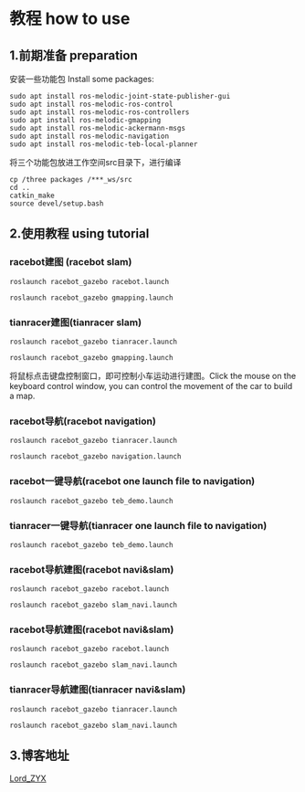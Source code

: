 # 教程 how to use

## 1.前期准备 preparation

安装一些功能包 Install some  packages:

```
sudo apt install ros-melodic-joint-state-publisher-gui
sudo apt install ros-melodic-ros-control
sudo apt install ros-melodic-ros-controllers
sudo apt install ros-melodic-gmapping
sudo apt install ros-melodic-ackermann-msgs
sudo apt install ros-melodic-navigation
sudo apt install ros-melodic-teb-local-planner
```

将三个功能包放进工作空间src目录下，进行编译

```
cp /three packages /***_ws/src
cd ..
catkin_make
source devel/setup.bash
```

## 2.使用教程 using tutorial

### racebot建图 (racebot slam)

```
roslaunch racebot_gazebo racebot.launch

roslaunch racebot_gazebo gmapping.launch
```

### tianracer建图(tianracer slam)

```
roslaunch racebot_gazebo tianracer.launch

roslaunch racebot_gazebo gmapping.launch
```

将鼠标点击键盘控制窗口，即可控制小车运动进行建图。Click the mouse on the keyboard control window, you can control the movement of the car to build a map.



### racebot导航(racebot navigation)

```
roslaunch racebot_gazebo tianracer.launch

roslaunch racebot_gazebo navigation.launch
```



### racebot一键导航(racebot one launch file to navigation)

```
roslaunch racebot_gazebo teb_demo.launch
```





### tianracer一键导航(tianracer one launch file to navigation)

```
roslaunch racebot_gazebo teb_demo.launch
```



### racebot导航建图(racebot navi&slam)

```
roslaunch racebot_gazebo racebot.launch

roslaunch racebot_gazebo slam_navi.launch
```



### racebot导航建图(racebot navi&slam)

```
roslaunch racebot_gazebo racebot.launch

roslaunch racebot_gazebo slam_navi.launch
```



### tianracer导航建图(tianracer navi&slam)

```
roslaunch racebot_gazebo tianracer.launch

roslaunch racebot_gazebo slam_navi.launch 
```



## 3.博客地址

[Lord_ZYX](https://blog.csdn.net/qq_48427527?type=blog)
